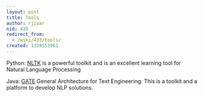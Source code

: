 ```yaml
---
layout: post
title: Tools
author: rjzaar
nid: 435
redirect_from:
  - /wiki/433/tools/
created: 1339553961
---
```

Python: <a href="http://nltk.org/">NLTK</a> is a powerful toolkit and is an excellent learning tool for Natural Language Processing

Java: <a href="http://gate.ac.uk/" target="_blank">GATE</a> General Architecture for Text Engineering. This is a toolkit and a platform to develop NLP solutions.
